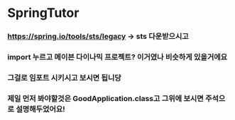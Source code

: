 # SpringTutor
### https://spring.io/tools/sts/legacy -> sts 다운받으시고
### import 누르고 메이븐 다이나믹 프로젝트? 이거였나 비슷하게 있을거에요
### 그걸로 임포트 시키시고 보시면 됩니당
### 제일 먼저 봐야할것은 GoodApplication.class고 그위에 보시면 주석으로 설명해두었어요! 
